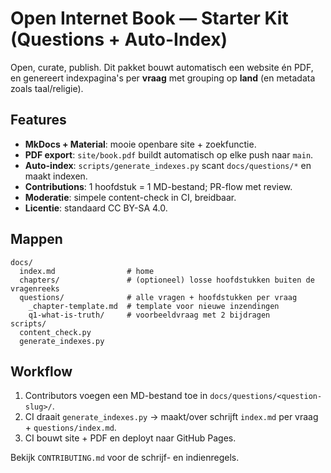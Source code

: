 # Open Internet Book — Starter Kit (Questions + Auto-Index)

Open, curate, publish. Dit pakket bouwt automatisch een website én PDF, en genereert
indexpagina's per **vraag** met grouping op **land** (en metadata zoals taal/religie).

## Features
- **MkDocs + Material**: mooie openbare site + zoekfunctie.
- **PDF export**: `site/book.pdf` buildt automatisch op elke push naar `main`.
- **Auto-index**: `scripts/generate_indexes.py` scant `docs/questions/*` en maakt indexen.
- **Contributions**: 1 hoofdstuk = 1 MD-bestand; PR-flow met review.
- **Moderatie**: simpele content-check in CI, breidbaar.
- **Licentie**: standaard CC BY-SA 4.0.

## Mappen
```
docs/
  index.md                # home
  chapters/               # (optioneel) losse hoofdstukken buiten de vragenreeks
  questions/              # alle vragen + hoofdstukken per vraag
    _chapter-template.md  # template voor nieuwe inzendingen
    q1-what-is-truth/     # voorbeeldvraag met 2 bijdragen
scripts/
  content_check.py
  generate_indexes.py
```

## Workflow
1. Contributors voegen een MD-bestand toe in `docs/questions/<question-slug>/`.
2. CI draait `generate_indexes.py` → maakt/over schrijft `index.md` per vraag + `questions/index.md`.
3. CI bouwt site + PDF en deployt naar GitHub Pages.

Bekijk `CONTRIBUTING.md` voor de schrijf- en indienregels.
